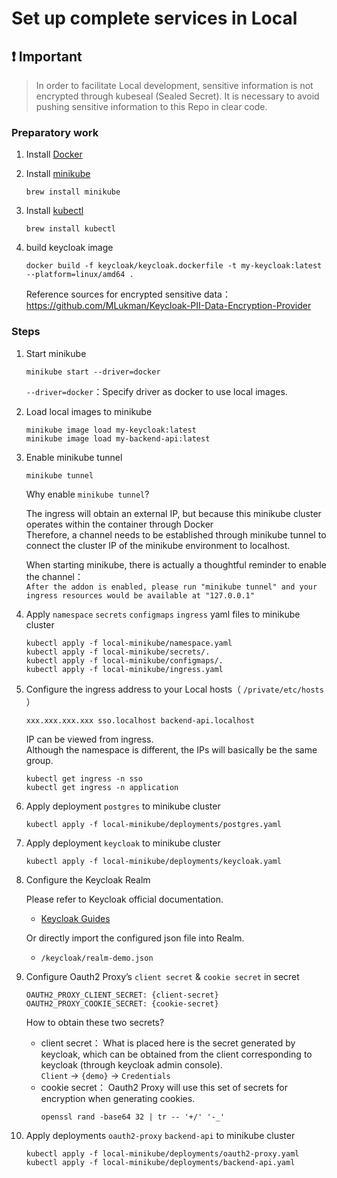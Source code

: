 # Set up complete services in Local
## :exclamation: **Important**
> In order to facilitate Local development, sensitive information is not encrypted through kubeseal (Sealed Secret). It is necessary to avoid pushing sensitive information to this Repo in clear code.

### Preparatory work

1. Install [Docker](https://www.docker.com/)

2. Install [minikube](https://minikube.sigs.k8s.io/docs/start/?arch=%2Fmacos%2Farm64%2Fstable%2Fbinary+download)

    ```shell
    brew install minikube
    ```

3. Install [kubectl](https://kubernetes.io/zh-cn/docs/tasks/tools/install-kubectl-macos/#install-with-homebrew-on-macos)

    ```shell
    brew install kubectl
    ```

4. build keycloak image

    ```shell
    docker build -f keycloak/keycloak.dockerfile -t my-keycloak:latest --platform=linux/amd64 .
    ```

    Reference sources for encrypted sensitive data：https://github.com/MLukman/Keycloak-PII-Data-Encryption-Provider

### Steps

1. Start minikube

    ```shell
    minikube start --driver=docker
    ```

    `--driver=docker`：Specify driver as docker to use local images.

2. Load local images to minikube

    ```shell
    minikube image load my-keycloak:latest
    minikube image load my-backend-api:latest
    ```

3. Enable minikube tunnel

    ```shell
    minikube tunnel
    ```

    Why enable `minikube tunnel`?

    The ingress will obtain an external IP, but because this minikube cluster operates within the container through Docker<br>Therefore, a channel needs to be established through minikube tunnel to connect the cluster IP of the minikube environment to localhost.

    When starting minikube, there is actually a thoughtful reminder to enable the channel：<br>`After the addon is enabled, please run "minikube tunnel" and your ingress resources would be available at "127.0.0.1"`

4. Apply `namespace` `secrets` `configmaps` `ingress` yaml files to minikube cluster

    ```shell
    kubectl apply -f local-minikube/namespace.yaml
    kubectl apply -f local-minikube/secrets/.
    kubectl apply -f local-minikube/configmaps/.
    kubectl apply -f local-minikube/ingress.yaml
    ```

5. Configure the ingress address to your Local hosts（ `/private/etc/hosts` ）

    ```shell
    xxx.xxx.xxx.xxx sso.localhost backend-api.localhost
    ```

    IP can be viewed from ingress.<br>Although the namespace is different, the IPs will basically be the same group.

    ```shell
    kubectl get ingress -n sso
    kubectl get ingress -n application
    ```

6. Apply deployment `postgres` to minikube cluster

    ```shell
    kubectl apply -f local-minikube/deployments/postgres.yaml

7. Apply deployment `keycloak` to minikube cluster

    ```shell
    kubectl apply -f local-minikube/deployments/keycloak.yaml
    ```

8. Configure the Keycloak Realm

    Please refer to Keycloak official documentation.
    - [Keycloak Guides](https://www.keycloak.org/guides)

    Or directly import the configured json file into Realm.
    - `/keycloak/realm-demo.json`

9. Configure Oauth2 Proxy’s `client secret` & `cookie secret` in secret

    ```shell
    OAUTH2_PROXY_CLIENT_SECRET: {client-secret}
    OAUTH2_PROXY_COOKIE_SECRET: {cookie-secret}
    ```

    How to obtain these two secrets?
    - client secret：
        What is placed here is the secret generated by keycloak, which can be obtained from the client corresponding to keycloak (through keycloak admin console).<br>`Client` -> `{demo}` -> `Credentials`
    - cookie secret：
        Oauth2 Proxy will use this set of secrets for encryption when generating cookies.
        ```shell
        openssl rand -base64 32 | tr -- '+/' '-_'
        ```

10. Apply deployments `oauth2-proxy` `backend-api` to minikube cluster

    ```shell
    kubectl apply -f local-minikube/deployments/oauth2-proxy.yaml
    kubectl apply -f local-minikube/deployments/backend-api.yaml
    ```
